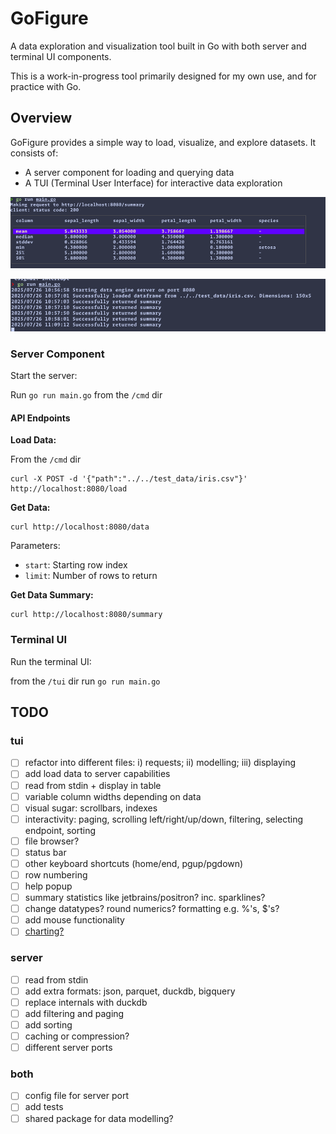 # GoFigure

A data exploration and visualization tool built in Go with both server and terminal UI components.

This is a work-in-progress tool primarily designed for my own use, and for practice with Go.

## Overview

GoFigure provides a simple way to load, visualize, and explore datasets. It consists of:
- A server component for loading and querying data
- A TUI (Terminal User Interface) for interactive data exploration

![TUI Data Table View](img.png)

![TUI Summary View](img_1.png)

### Server Component

Start the server:

Run `go run main.go` from the `/cmd` dir

#### API Endpoints

**Load Data:**

From the `/cmd` dir 

```
curl -X POST -d '{"path":"../../test_data/iris.csv"}' http://localhost:8080/load
```
**Get Data:**

```
curl http://localhost:8080/data
```
Parameters:
- `start`: Starting row index
- `limit`: Number of rows to return

**Get Data Summary:**


```
curl http://localhost:8080/summary
```

### Terminal UI

Run the terminal UI:

from the `/tui` dir run `go run main.go`


## TODO

### tui 
- [ ] refactor into different files: i) requests; ii) modelling; iii) displaying
- [ ] add load data to server capabilities
- [ ] read from stdin + display in table
- [ ] variable column widths depending on data
- [ ] visual sugar: scrollbars, indexes
- [ ] interactivity: paging, scrolling left/right/up/down, filtering, selecting endpoint, sorting
- [ ] file browser?
- [ ] status bar
- [ ] other keyboard shortcuts (home/end, pgup/pgdown)
- [ ] row numbering
- [ ] help popup
- [ ] summary statistics like jetbrains/positron? inc. sparklines?
- [ ] change datatypes? round numerics? formatting e.g. %'s, $'s?
- [ ] add mouse functionality
- [ ] [charting?](https://github.com/NimbleMarkets/ntcharts)

### server 
- [ ] read from stdin 
- [ ] add extra formats: json, parquet, duckdb, bigquery
- [ ] replace internals with duckdb
- [ ] add filtering and paging
- [ ] add sorting
- [ ] caching or compression?
- [ ] different server ports

### both
- [ ] config file for server port
- [ ] add tests
- [ ] shared package for data modelling?